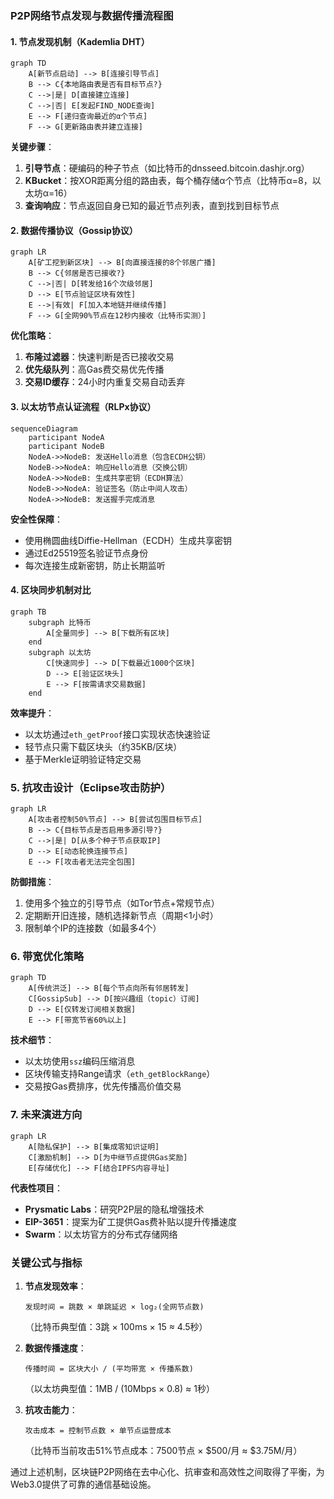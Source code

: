 
### **P2P网络节点发现与数据传播流程图**


#### **1. 节点发现机制（Kademlia DHT）**
```mermaid
graph TD
    A[新节点启动] --> B[连接引导节点]
    B --> C{本地路由表是否有目标节点?}
    C -->|是| D[直接建立连接]
    C -->|否| E[发起FIND_NODE查询]
    E --> F[递归查询最近的α个节点]
    F --> G[更新路由表并建立连接]
```

**关键步骤**：
1. **引导节点**：硬编码的种子节点（如比特币的dnsseed.bitcoin.dashjr.org）
2. **KBucket**：按XOR距离分组的路由表，每个桶存储α个节点（比特币α=8，以太坊α=16）
3. **查询响应**：节点返回自身已知的最近节点列表，直到找到目标节点


#### **2. 数据传播协议（Gossip协议）**
```mermaid
graph LR
    A[矿工挖到新区块] --> B[向直接连接的8个邻居广播]
    B --> C{邻居是否已接收?}
    C -->|否| D[转发给16个次级邻居]
    D --> E[节点验证区块有效性]
    E -->|有效| F[加入本地链并继续传播]
    F --> G[全网90%节点在12秒内接收（比特币实测）]
```

**优化策略**：
1. **布隆过滤器**：快速判断是否已接收交易
2. **优先级队列**：高Gas费交易优先传播
3. **交易ID缓存**：24小时内重复交易自动丢弃


#### **3. 以太坊节点认证流程（RLPx协议）**
```mermaid
sequenceDiagram
    participant NodeA
    participant NodeB
    NodeA->>NodeB: 发送Hello消息（包含ECDH公钥）
    NodeB->>NodeA: 响应Hello消息（交换公钥）
    NodeA->>NodeB: 生成共享密钥（ECDH算法）
    NodeB->>NodeA: 验证签名（防止中间人攻击）
    NodeA->>NodeB: 发送握手完成消息
```

**安全性保障**：
- 使用椭圆曲线Diffie-Hellman（ECDH）生成共享密钥
- 通过Ed25519签名验证节点身份
- 每次连接生成新密钥，防止长期监听


#### **4. 区块同步机制对比**
```mermaid
graph TB
    subgraph 比特币
        A[全量同步] --> B[下载所有区块]
    end
    subgraph 以太坊
        C[快速同步] --> D[下载最近1000个区块]
        D --> E[验证区块头]
        E --> F[按需请求交易数据]
    end
```

**效率提升**：
- 以太坊通过`eth_getProof`接口实现状态快速验证
- 轻节点只需下载区块头（约35KB/区块）
- 基于Merkle证明验证特定交易


### **5. 抗攻击设计（Eclipse攻击防护）**
```mermaid
graph LR
    A[攻击者控制50%节点] --> B[尝试包围目标节点]
    B --> C{目标节点是否启用多源引导?}
    C -->|是| D[从多个种子节点获取IP]
    D --> E[动态轮换连接节点]
    E --> F[攻击者无法完全包围]
```

**防御措施**：
1. 使用多个独立的引导节点（如Tor节点+常规节点）
2. 定期断开旧连接，随机选择新节点（周期<1小时）
3. 限制单个IP的连接数（如最多4个）


### **6. 带宽优化策略**
```mermaid
graph TD
    A[传统洪泛] --> B[每个节点向所有邻居转发]
    C[GossipSub] --> D[按兴趣组（topic）订阅]
    D --> E[仅转发订阅相关数据]
    E --> F[带宽节省60%以上]
```

**技术细节**：
- 以太坊使用`ssz`编码压缩消息
- 区块传输支持Range请求（`eth_getBlockRange`）
- 交易按Gas费排序，优先传播高价值交易


### **7. 未来演进方向**
```mermaid
graph LR
    A[隐私保护] --> B[集成零知识证明]
    C[激励机制] --> D[为中继节点提供Gas奖励]
    E[存储优化] --> F[结合IPFS内容寻址]
```

**代表性项目**：
- **Prysmatic Labs**：研究P2P层的隐私增强技术
- **EIP-3651**：提案为矿工提供Gas费补贴以提升传播速度
- **Swarm**：以太坊官方的分布式存储网络


### **关键公式与指标**
1. **节点发现效率**：
   ```
   发现时间 = 跳数 × 单跳延迟 × log₂(全网节点数)
   ```
   （比特币典型值：3跳 × 100ms × 15 ≈ 4.5秒）

2. **数据传播速度**：
   ```
   传播时间 = 区块大小 / (平均带宽 × 传播系数)
   ```
   （以太坊典型值：1MB / (10Mbps × 0.8) ≈ 1秒）

3. **抗攻击能力**：
   ```
   攻击成本 = 控制节点数 × 单节点运营成本
   ```
   （比特币当前攻击51%节点成本：7500节点 × $500/月 ≈ $3.75M/月）


通过上述机制，区块链P2P网络在去中心化、抗审查和高效性之间取得了平衡，为Web3.0提供了可靠的通信基础设施。